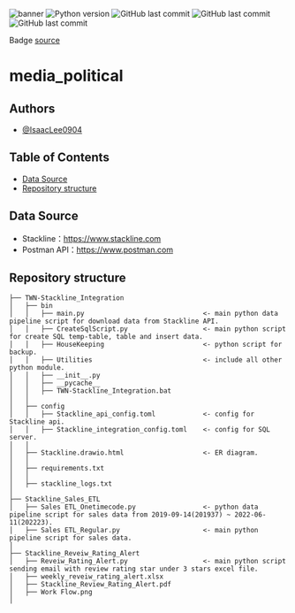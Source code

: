  ![banner](https://www.bbc.co.uk/news/world-54477523)
![Python version](https://img.shields.io/badge/Python%20Version-3.9+-lightgrey)
![GitHub last commit](https://img.shields.io/badge/last%20commit-Jul-green)
![GitHub last commit](https://img.shields.io/badge/Repo%20Size-210M-blue)
![GitHub last commit](https://img.shields.io/badge/Project%20Type-Teamson%20Project-red)

Badge [source](https://shields.io/)

# media_political

## Authors
- [@IsaacLee0904](https://github.com/IsaacLee0904)

## Table of Contents
  - [Data Source](#Data-Source)
  - [Repository structure](#repository-structure)


## Data Source
  - Stackline：https://www.stackline.com
  - Postman API：https://www.postman.com

## Repository structure
```
├── TWN-Stackline_Integration
│   ├── bin                   
│   │   ├── main.py                              <- main python data pipeline script for download data from Stackline API.
│   │   ├── CreateSqlScript.py                   <- main python script for create SQL temp-table, table and insert data.
│   │   ├── HouseKeeping                         <- python script for backup.
│   │   ├── Utilities                            <- include all other python module.
│   │   ├── __init__.py
│   │   ├── __pycache__
│   │   ├── TWN-Stackline_Integration.bat
│   │    
│   ├── config
│   │   ├── Stackline_api_config.toml            <- config for Stackline api.
│   │   ├── Stackline_integration_config.toml    <- config for SQL server.
│   │  
│   ├── Stackline.drawio.html                    <- ER diagram.
│   │  
│   ├── requirements.txt
│   │  
│   ├── stackline_logs.txt
│
├── Stackline_Sales_ETL
│   ├── Sales ETL_Onetimecode.py                 <- python data pipeline script for sales data from 2019-09-14(201937) ~ 2022-06-11(202223).
│   ├── Sales ETL_Regular.py                     <- main python pipeline script for sales data.
│ 
├── Stackline_Reveiw_Rating_Alert
│   ├── Reveiw_Rating_Alert.py                   <- main python script sending email with review rating star under 3 stars excel file.
│   ├── weekly_reveiw_rating_alert.xlsx          
│   ├── Stackline_Review_Rating_Alert.pdf         
│   ├── Work Flow.png         
│ 
```
